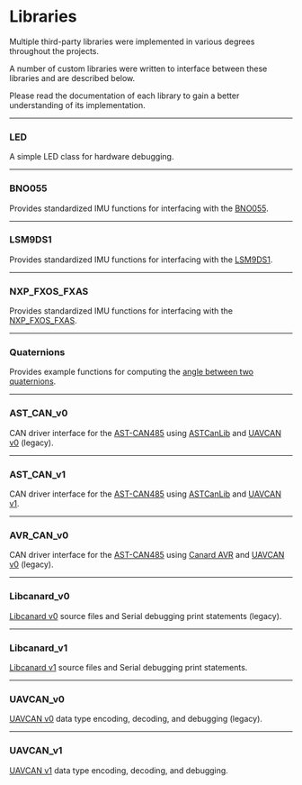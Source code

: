 # Libraries

Multiple third-party libraries were implemented in various degrees throughout the projects. 

A number of custom libraries were written to interface between these libraries and are described below.

Please read the documentation of each library to gain a better understanding of its implementation.

---

### LED

A simple LED class for hardware debugging.

---

### BNO055

Provides standardized IMU functions for interfacing with the [BNO055](https://www.adafruit.com/product/2472).

---

### LSM9DS1

Provides standardized IMU functions for interfacing with the [LSM9DS1](https://www.adafruit.com/product/3387).

---

### NXP_FXOS_FXAS

Provides standardized IMU functions for interfacing with the [NXP_FXOS_FXAS](https://www.adafruit.com/product/3463).

---

### Quaternions

Provides example functions for computing the [angle between two quaternions](https://math.stackexchange.com/questions/167827/compute-angle-between-quaternions-in-matlab).

---

### AST_CAN_v0

CAN driver interface for the [AST-CAN485](https://www.sparkfun.com/products/14483) using [ASTCanLib](https://github.com/Atlantis-Specialist-Technologies/AST_CAN_Arduino_Library/blob/master/src/ASTCanLib.h) and [UAVCAN v0](https://legacy.uavcan.org/) (legacy).

---

### AST_CAN_v1

CAN driver interface for the [AST-CAN485](https://www.sparkfun.com/products/14483) using [ASTCanLib](https://github.com/Atlantis-Specialist-Technologies/AST_CAN_Arduino_Library/blob/master/src/ASTCanLib.h) and [UAVCAN v1](https://uavcan.org/).

---

### AVR_CAN_v0

CAN driver interface for the [AST-CAN485](https://www.sparkfun.com/products/14483) using [Canard AVR](https://github.com/UAVCAN/libcanard/tree/legacy-v0/drivers/avr) and [UAVCAN v0](https://legacy.uavcan.org/) (legacy).

---

### Libcanard_v0

[Libcanard v0](https://github.com/UAVCAN/libcanard/tree/legacy-v0) source files and Serial debugging print statements (legacy).

---

### Libcanard_v1

[Libcanard v1](https://github.com/UAVCAN/libcanard/tree/master) source files and Serial debugging print statements.

---

### UAVCAN_v0

[UAVCAN v0](https://legacy.uavcan.org/) data type encoding, decoding, and debugging (legacy).

---

### UAVCAN_v1

[UAVCAN v1](https://uavcan.org/) data type encoding, decoding, and debugging.
